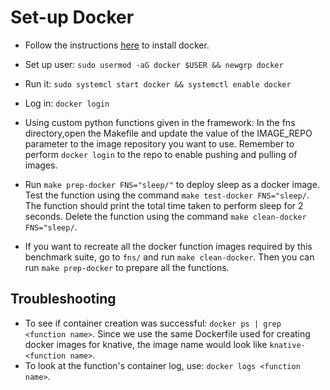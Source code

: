 # Set-up Docker

* Follow the instructions [here](https://docs.docker.com/desktop/install/linux-install/) to install docker.

* Set up user: `sudo usermod -aG docker $USER && newgrp docker`

* Run it: `sudo systemcl start docker && systemctl enable docker`

* Log in: `docker login`

* Using custom python functions given in the framework:
In the fns directory,open the Makefile and update the value of the IMAGE_REPO parameter to the image repository you want to use. Remember to perform `docker login` to the repo to enable pushing and pulling of images.
* Run `make prep-docker FNS="sleep/"` to deploy sleep as a docker image. Test the function using the command `make test-docker FNS="sleep/`. The function should print the total time taken to perform sleep for 2 seconds. Delete the function using the command `make clean-docker FNS="sleep/`.

* If you want to recreate all the docker function images required by this benchmark suite, go to `fns/` and run `make clean-docker`. Then you can run `make prep-docker` to prepare all the functions.


## Troubleshooting

* To see if container creation was successful: `docker ps | grep <function name>`. Since we use the same Dockerfile used for creating docker images for knative, the image name would look like `knative-<function name>`.
* To look at the function's container log, use: `docker logs <function name>`.
